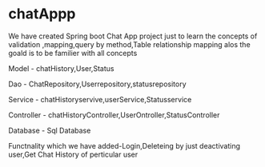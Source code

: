 # chatAppp
We have created Spring boot Chat App project just to learn the concepts of validation ,mapping,query by method,Table relationship mapping alos the goald is to be familier with all concepts

Model - chatHistory,User,Status

Dao - ChatRepository,Userrepository,statusrepository

Service - chatHistoryservive,userService,Statusservice

Controller - chatHistoryController,UserOntroller,StatusController

Database - Sql Database

Functnality which we have added-Login,Deleteing by just deactivating user,Get Chat History of perticular user

